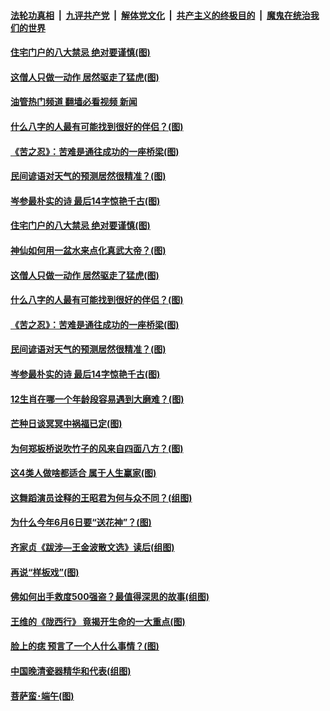 ####  [法轮功真相](../../../../basic/blob/master/README.md?t=06081701) &nbsp;|&nbsp; [九评共产党](../../../../9ping.md/blob/master/README.md?t=06081701) &nbsp;|&nbsp; [解体党文化](../../../../jtdwh.md/blob/master/README.md?t=06081701)  &nbsp;|&nbsp; [共产主义的终极目的](../../../../gczydzjmd.md/blob/master/README.md?t=06081701) &nbsp;|&nbsp; [魔鬼在统治我们的世界](../../../../mgztzwmdsj.md/blob/master/README.md?t=06081701) 

#### [住宅门户的八大禁忌 绝对要谨慎(图)](../pages/p7/1005797.md?t=06081701) 

#### [这僧人只做一动作 居然驱走了猛虎(图)](../pages/p7/1007820.md?t=06081701) 

#### [油管热门频道 翻墙必看视频 新闻](http://45.76.130.85:81/youtube.html?06081701)

#### [什么八字的人最有可能找到很好的伴侣？(图)](../pages/p7/1004508.md?t=06081701) 

#### [《苦之忍》：苦难是通往成功的一座桥梁(图)](../pages/p7/1008344.md?t=06081701) 

#### [民间谚语对天气的预测居然很精准？(图)](../pages/p7/1001257.md?t=06081701) 

#### [岑参最朴实的诗 最后14字惊艳千古(图)](../pages/p7/1001654.md?t=06081701) 

#### [住宅门户的八大禁忌 绝对要谨慎(图)](../pages/p7/1005797.md?t=06081701) 

#### [神仙如何用一盆水来点化真武大帝？(图)](../pages/p7/1007623.md?t=06081701) 

#### [这僧人只做一动作 居然驱走了猛虎(图)](../pages/p7/1007820.md?t=06081701) 

#### [什么八字的人最有可能找到很好的伴侣？(图)](../pages/p7/1004508.md?t=06081701) 

#### [《苦之忍》：苦难是通往成功的一座桥梁(图)](../pages/p7/1008344.md?t=06081701) 

#### [民间谚语对天气的预测居然很精准？(图)](../pages/p7/1001257.md?t=06081701) 

#### [岑参最朴实的诗 最后14字惊艳千古(图)](../pages/p7/1001654.md?t=06081701) 

#### [12生肖在哪一个年龄段容易遇到大磨难？(图)](../pages/p7/1004534.md?t=06081701) 

#### [芒种日谈冥冥中祸福已定(图)](../pages/p7/1008156.md?t=06081701) 

#### [为何郑板桥说吹竹子的风来自四面八方？(图)](../pages/p7/1007439.md?t=06081701) 

#### [这4类人做啥都适合 属于人生赢家(图)](../pages/p7/1003388.md?t=06081701) 

#### [这舞蹈演员诠释的王昭君为何与众不同？(组图)](../pages/p7/1008213.md?t=06081701) 

#### [为什么今年6月6日要“送花神”？(图)](../pages/p7/1007617.md?t=06081701) 

#### [齐家贞《跋涉—王金波散文选》读后(组图)](../pages/p7/1008226.md?t=06081701) 

#### [再说“样板戏”(图)](../pages/p7/1008180.md?t=06081701) 

#### [佛如何出手救度500强盗？最值得深思的故事(组图)](../pages/p7/1006587.md?t=06081701) 

#### [王维的《陇西行》 竟揭开生命的一大重点(图)](../pages/p7/1007208.md?t=06081701) 

#### [脸上的痣 预言了一个人什么事情？(图)](../pages/p7/1004703.md?t=06081701) 

#### [中国晚清瓷器精华和代表(组图)](../pages/p7/1005902.md?t=06081701) 

#### [菩萨蛮･端午(图)](../pages/p7/1008250.md?t=06081701) 

<img src='http://gfw-breaker.win/goodnews/indexes/p7.md' width='0px' height='0px'/>
